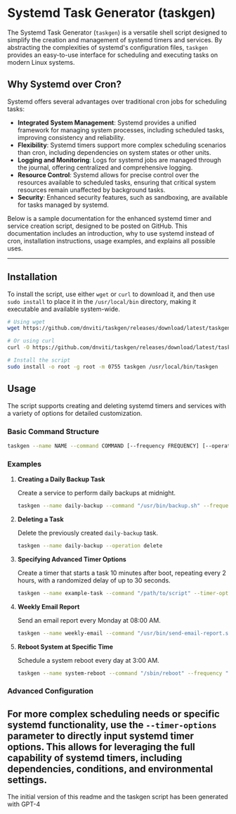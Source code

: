 # Systemd Task Generator (taskgen)

The Systemd Task Generator (`taskgen`) is a versatile shell script designed to simplify the creation and management of systemd timers and services. By abstracting the complexities of systemd's configuration files, `taskgen` provides an easy-to-use interface for scheduling and executing tasks on modern Linux systems.

## Why Systemd over Cron?

Systemd offers several advantages over traditional cron jobs for scheduling tasks:

- **Integrated System Management**: Systemd provides a unified framework for managing system processes, including scheduled tasks, improving consistency and reliability.
- **Flexibility**: Systemd timers support more complex scheduling scenarios than cron, including dependencies on system states or other units.
- **Logging and Monitoring**: Logs for systemd jobs are managed through the journal, offering centralized and comprehensive logging.
- **Resource Control**: Systemd allows for precise control over the resources available to scheduled tasks, ensuring that critical system resources remain unaffected by background tasks.
- **Security**: Enhanced security features, such as sandboxing, are available for tasks managed by systemd.

Below is a sample documentation for the enhanced systemd timer and service creation script, designed to be posted on GitHub. This documentation includes an introduction, why to use systemd instead of cron, installation instructions, usage examples, and explains all possible uses.

---
## Installation

To install the script, use either `wget` or `curl` to download it, and then use `sudo install` to place it in the `/usr/local/bin` directory, making it executable and available system-wide.

```bash
# Using wget
wget https://github.com/dnviti/taskgen/releases/download/latest/taskgen -O taskgen

# Or using curl
curl -O https://github.com/dnviti/taskgen/releases/download/latest/taskgen -o taskgen

# Install the script
sudo install -o root -g root -m 0755 taskgen /usr/local/bin/taskgen
```

## Usage

The script supports creating and deleting systemd timers and services with a variety of options for detailed customization.

### Basic Command Structure

```bash
taskgen --name NAME --command COMMAND [--frequency FREQUENCY] [--operation OPERATION] [--timer-options OPTIONS]
```

### Examples

1. **Creating a Daily Backup Task**

   Create a service to perform daily backups at midnight.

   ```bash
   taskgen --name daily-backup --command "/usr/bin/backup.sh" --frequency daily
   ```

2. **Deleting a Task**

   Delete the previously created `daily-backup` task.

   ```bash
   taskgen --name daily-backup --operation delete
   ```

3. **Specifying Advanced Timer Options**

   Create a timer that starts a task 10 minutes after boot, repeating every 2 hours, with a randomized delay of up to 30 seconds.

   ```bash
   taskgen --name example-task --command "/path/to/script" --timer-options "OnBootSec=10min OnUnitActiveSec=2h RandomizedDelaySec=30s"
   ```

4. **Weekly Email Report**

   Send an email report every Monday at 08:00 AM.

   ```bash
   taskgen --name weekly-email --command "/usr/bin/send-email-report.sh" --frequency weekly
   ```

5. **Reboot System at Specific Time**

   Schedule a system reboot every day at 3:00 AM.

   ```bash
   taskgen --name system-reboot --command "/sbin/reboot" --frequency "*-*-* 03:00:00"
   ```

### Advanced Configuration

For more complex scheduling needs or specific systemd functionality, use the `--timer-options` parameter to directly input systemd timer options. This allows for leveraging the full capability of systemd timers, including dependencies, conditions, and environmental settings.
---

The initial version of this readme and the taskgen script has been generated with GPT-4
